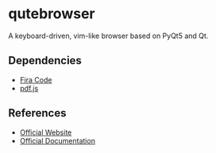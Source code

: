 # qutebrowser

A keyboard-driven, vim-like browser based on PyQt5 and Qt.

## Dependencies

- [Fira Code](https://github.com/tonsky/FiraCode)
- [pdf.js](https://github.com/mozilla/pdf.js)

## References

- [Official Website](https://www.qutebrowser.org/)
- [Official Documentation](https://github.com/qutebrowser/qutebrowser/blob/master/doc/help/index.asciidoc)
